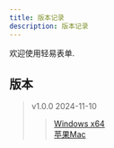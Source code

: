 ```yaml
---
title: 版本记录
description: 版本记录
---
```


欢迎使用轻易表单.

## 版本

> v1.0.0 2024-11-10</br>
>><a href="/download/qingyi-1.0.0.exe" download>Windows x64</a></br>
>><a href="/download/qingyi-1.0.0.dmg" download>苹果Mac</a>
